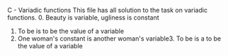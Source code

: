 C - Variadic functions
This file has all solution to the task on variadic functions.
0. Beauty is variable, ugliness is constant
1. To be is to be the value of a variable
2. One woman's constant is another woman's variable3. 
	To be is a to be the value of a variable

